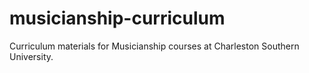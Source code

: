 musicianship-curriculum
=======================

Curriculum materials for Musicianship courses at Charleston Southern University.